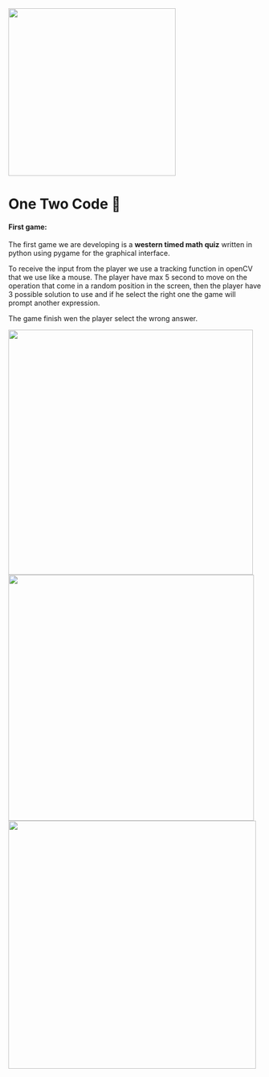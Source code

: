 <img title="" src="https://cdn.discordapp.com/attachments/815644475661090819/816624278493593620/LogoPNG.png" alt="" width="333" data-align="center">

# One Two Code :unicorn:

#### First game:

The first game we are developing is a **western timed math quiz** written in python using pygame for the graphical interface.

To receive the input from the player we use a tracking function in openCV that we use like a mouse. The player have max 5 second to move on the operation that come in a random position in the screen, then the player have 3 possible solution to use and if he select the right one the game will prompt another expression.

The game finish wen the player select the wrong answer.

<img title="" src="https://cdn.discordapp.com/attachments/816631707817869323/816631940874502175/unknown.png" alt="" width="487" data-align="center">

<img title="" src="https://cdn.discordapp.com/attachments/816631707817869323/816631920204316702/unknown.png" alt="" data-align="center" width="489">

<img title="" src="https://cdn.discordapp.com/attachments/816631707817869323/816632039700037632/unknown.png" alt="" data-align="center" width="493">
